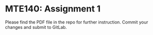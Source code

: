 # MTE140: Assignment 1
Please find the PDF file in the repo for further instruction.
Commit your changes and submit to GitLab.